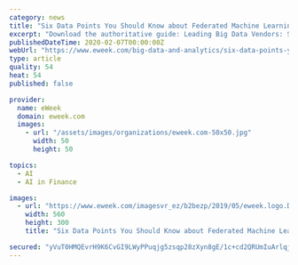 ```yaml
---
category: news
title: "Six Data Points You Should Know about Federated Machine Learning"
excerpt: "Download the authoritative guide: Leading Big Data Vendors: Solutions to Power Your Business IT decision-makers are using artificial intelligence (AI) and machine learning (ML) in big data projects and state-of-the-art data science models to obtain business objectives and efficiencies in use cases for financial services, health care ..."
publishedDateTime: 2020-02-07T00:00:00Z
webUrl: "https://www.eweek.com/big-data-and-analytics/six-data-points-you-should-know-about-federated-machine-learning"
type: article
quality: 54
heat: 54
published: false

provider:
  name: eWeek
  domain: eweek.com
  images:
    - url: "/assets/images/organizations/eweek.com-50x50.jpg"
      width: 50
      height: 50

topics:
  - AI
  - AI in Finance

images:
  - url: "https://www.eweek.com/imagesvr_ez/b2bezp/2019/05/eweek.logo.DataPoints-UPDATE_2.jpg?alias=social_image"
    width: 560
    height: 300
    title: "Six Data Points You Should Know about Federated Machine Learning"

secured: "yVuT0HMQEvrH9K6CvGI9LWyPPuqjg5zsqp28zXyn8gE/1c+cd2QRUmIuArlqjKlELgMuBayZxedOzH/gUZQTzYUkGsFkxS2OBSGyyhg0PLM9kJA0zfzZC3Ktp0JmnIengBhjFBllTFJ7k33ztCOhEGODnKC3tOFijfUqi8fxPG0H/P73YXT4qm4jf+8rDf9POW7X8QESd02gOUeTL3O5VhJ4WhH1Jh0RxkctGCOCi5VznAU0okAG3qcgH03Bls0PrFuRHPu4bKrj7b9yHVr8ficqdVyvgoBOmV6tyqJGliR3aaJlHfvKVmBN1u64rIvS;lgr+EnVlMxdcgRMxnu5fSw=="
---
```


